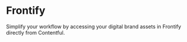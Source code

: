 # Frontify

Simplify your workflow by accessing your digital brand assets in Frontify directly from Contentful.
